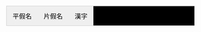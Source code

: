 <html>
<head>
<style type="text/css">
#Header{
　width:360px;
　height:80px;
　text-align:center;
　line-height:80px;
　font-size:15px;
　color:#fffaf3;
　font-family:SimHei,Microsoft YaHei;
　background-color:#f9c81e;
}
#body{
　text-align:center;
  text-shadow:2px 2px 5px #20B2AA;
　line-height:280px;
  width: 200px;
  height: 400px;
　font-size:15px;
　color:#f9c81e;
　font-family:SimHei,Microsoft YaHei;
　background-color:#fffaf3;
}
.tab {
    overflow: hidden;
    border: 1px solid #ccc;
    background-color: black;
    font-family:SimHei,Microsoft YaHei;
}
.tab button {
    font-family:SimHei,Microsoft YaHei;
    float: left;
    border: none;
    outline: none;
    cursor: pointer;
    padding: 14px 16px;
    transition: 0.3s;
    font-size: 17px;
    
}
.tab button:hover {
    background-color:lightblue;
}
.tab button.active {
    background-color: orange;
}
.tabcontent {
    display: none;
    padding: 8px 12px;
    text-shadow: 2px 2px 5px blue;
    background-color:black;
    font-family:SimHei,Microsoft YaHei;
}
table.blueTable {
  border: 4px solid #FEFFFC;
  background-color: #FAFFE7;
  height:1200px;
}
table.blueTable td, table.blueTable th {
  border: 3px solid #F9F9F3;
  padding: 10px 10px;
}
table.blueTable tbody td {
  font-size: 23px;
}
table.blueTable td:nth-child(even) {
  background: #D0E4F5;
}
</style>
</head>
<body>
<div id="Body"> </div>
<div class="tab">
  <button class="tablinks" onclick="openCity(event, '平假名')">平假名</button>
  <button class="tablinks" onclick="openCity(event, '片假名')">片假名</button>
  <button class="tablinks" onclick="openCity(event, '漢字')">漢字</button>
</div>

<div id="平假名" class="tabcontent">
  <h3>平假名:用於一般書寫和印刷;模仿漢字的草書演變而來的。</h3>
<table class="blueTable">
<tbody>
<tr>
<td>cell1_1</td>
<td>cell2_1</td>
<td>cell3_1</td>
<td>cell4_1</td>
<td>cell5_1</td>
<td>cell6_1</td>
<td>cell7_1</td>
<td>cell8_1</td>
<td>cell9_1</td>
<td>cell10_1</td>
<td>cell11_1</td>
<td>cell12_1</td>
</tr>
<tr>
<td>cell1_2</td>
<td>cell2_2</td>
<td>cell3_2</td>
<td>cell4_2</td>
<td>cell5_2</td>
<td>cell6_2</td>
<td>cell7_2</td>
<td>cell8_2</td>
<td>cell9_2</td>
<td>cell10_2</td>
<td>cell11_2</td>
<td>cell12_2</td>
</tr>
<tr>
<td>cell1_3</td>
<td>cell2_3</td>
<td>cell3_3</td>
<td>cell4_3</td>
<td>cell5_3</td>
<td>cell6_3</td>
<td>cell7_3</td>
<td>cell8_3</td>
<td>cell9_3</td>
<td>cell10_3</td>
<td>cell11_3</td>
<td>cell12_3</td>
</tr>
<tr>
<td>cell1_4</td>
<td>cell2_4</td>
<td>cell3_4</td>
<td>cell4_4</td>
<td>cell5_4</td>
<td>cell6_4</td>
<td>cell7_4</td>
<td>cell8_4</td>
<td>cell9_4</td>
<td>cell10_4</td>
<td>cell11_4</td>
<td>cell12_4</td>
</tr>
<tr>
<td>cell1_5</td>
<td>cell2_5</td>
<td>cell3_5</td>
<td>cell4_5</td>
<td>cell5_5</td>
<td>cell6_5</td>
<td>cell7_5</td>
<td>cell8_5</td>
<td>cell9_5</td>
<td>cell10_5</td>
<td>cell11_5</td>
<td>cell12_5</td>
</tr>
<tr>
<td>cell1_6</td>
<td>cell2_6</td>
<td>cell3_6</td>
<td>cell4_6</td>
<td>cell5_6</td>
<td>cell6_6</td>
<td>cell7_6</td>
<td>cell8_6</td>
<td>cell9_6</td>
<td>cell10_6</td>
<td>cell11_6</td>
<td>cell12_6</td>
</tr>
</tbody>
</table> 
</div>

<div id="片假名" class="tabcontent">
  <h3>片假名:用於標記外來語及特殊詞彙；模仿漢字的楷書、擷取一部分寫成</h3>
   
</div>

<div id="漢字" class="tabcontent">
  <h3>漢字使用上約五千字，交談、閱讀無礙至少需熟稔兩千字</h3>

</div>

<script>
function openCity(evt, cityName) {
    var i, tabcontent, tablinks;
    tabcontent = document.getElementsByClassName("tabcontent");
    for (i = 0; i < tabcontent.length; i++) {
        tabcontent[i].style.display = "none";
    }
    tablinks = document.getElementsByClassName("tablinks");
    for (i = 0; i < tablinks.length; i++) {
        tablinks[i].className = tablinks[i].className.replace(" active", "");
    }
    document.getElementById(cityName).style.display = "block";
    evt.currentTarget.className += " active";
}
</script>
     
</body>
